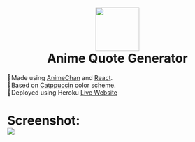 <h1 align="center">
  <img src="https://img.icons8.com/dusk/512/000000/son-goku.png" width="100"><br>
  Anime Quote Generator
</h1>

<p>
  🎉Made using <a href = "https://animechan.vercel.app/">AnimeChan</a> and <a href ="https://reactjs.org/">React</a>.<br>
  🎉Based on <a href = "https://github.com/catppuccin/catppuccin">Catppuccin</a> color scheme.<br>
  🚀Deployed using Heroku <a href ="https://anime-quote-0.herokuapp.com/">Live Website</a>
</p>

<h1>
  Screenshot:<br>
  <img src="https://user-images.githubusercontent.com/70198692/152297509-f058947c-5364-41e6-9182-c7ac7f6aad90.png">
</h1>
  
